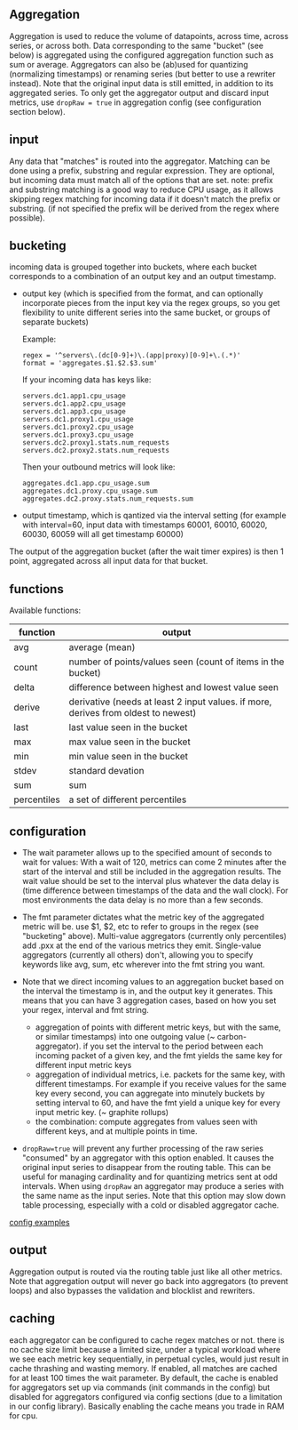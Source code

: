 
Aggregation
-----------

Aggregation is used to reduce the volume of datapoints, across time, across series, or across both.
Data corresponding to the same "bucket" (see below) is aggregated using the configured aggregation function such as sum or average.
Aggregators can also be (ab)used for quantizing (normalizing timestamps) or renaming series (but better to use a rewriter instead).
Note that the original input data is still emitted, in addition to its aggregated series.  To only get the aggregator output and discard input metrics,
use `dropRaw = true` in aggregation config (see configuration section below).

## input

Any data that "matches" is routed into the aggregator.
Matching can be done using a prefix, substring and regular expression. They are optional, but incoming data must match all of the options that are set.
note: prefix and substring matching is a good way to reduce CPU usage, as it allows skipping regex matching for incoming data if it doesn't match the prefix or substring.
(if not specified the prefix will be derived from the regex where possible).

## bucketing

incoming data is grouped together into buckets, where each bucket corresponds to a combination of an output key and an output timestamp.

* output key (which is specified from the format, and can optionally incorporate pieces from the input key via the regex groups,
  so you get flexibility to unite different series into the same bucket, or groups of separate buckets)

  Example:
  ```
  regex = '^servers\.(dc[0-9]+)\.(app|proxy)[0-9]+\.(.*)'
  format = 'aggregates.$1.$2.$3.sum'
  ```

  If your incoming data has keys like:
  ```
  servers.dc1.app1.cpu_usage
  servers.dc1.app2.cpu_usage
  servers.dc1.app3.cpu_usage
  servers.dc1.proxy1.cpu_usage
  servers.dc1.proxy2.cpu_usage
  servers.dc1.proxy3.cpu_usage
  servers.dc2.proxy1.stats.num_requests
  servers.dc2.proxy2.stats.num_requests
  ```
  Then your outbound metrics will look like:
  ```
  aggregates.dc1.app.cpu_usage.sum
  aggregates.dc1.proxy.cpu_usage.sum
  aggregates.dc2.proxy.stats.num_requests.sum
  ```

* output timestamp, which is qantized via the interval setting
  (for example with interval=60, input data with timestamps 60001, 60010, 60020, 60030, 60059 will all get timestamp 60000)

The output of the aggregation bucket (after the wait timer expires) is then 1 point, aggregated across all input data for that bucket.

## functions

Available functions:

| function    | output                                                                             |
| ----------- | ---------------------------------------------------------------------------------- |
| avg         | average (mean)                                                                     |
| count       | number of points/values seen (count of items in the bucket)                        |
| delta       | difference between highest and lowest value seen                                   |
| derive      | derivative (needs at least 2 input values. if more, derives from oldest to newest) |
| last        | last value seen in the bucket                                                      |
| max         | max value seen in the bucket                                                       |
| min         | min value seen in the bucket                                                       |
| stdev       | standard devation                                                                  |
| sum         | sum                                                                                |
| percentiles | a set of different percentiles                                                     |

## configuration


* The wait parameter allows up to the specified amount of seconds to wait for values:
With a wait of 120, metrics can come 2 minutes after the start of the interval and still be included in the aggregation results.  The wait value should be set to the interval plus whatever the data delay is (time difference between timestamps of the data and the wall clock). For most environments the data delay is no more than a few seconds.
* The fmt parameter dictates what the metric key of the aggregated metric will be.  use $1, $2, etc to refer to groups in the regex (see "bucketing" above).
  Multi-value aggregators (currently only percentiles) add .pxx at the end of the various metrics they emit.
  Single-value aggregators (currently all others) don't, allowing you to specify keywords like avg, sum, etc wherever into the fmt string you want.
* Note that we direct incoming values to an aggregation bucket based on the interval the timestamp is in, and the output key it generates.
  This means that you can have 3 aggregation cases, based on how you set your regex, interval and fmt string.
  - aggregation of points with different metric keys, but with the same, or similar timestamps) into one outgoing value (~ carbon-aggregator).
    if you set the interval to the period between each incoming packet of a given key, and the fmt yields the same key for different input metric keys
  - aggregation of individual metrics, i.e. packets for the same key, with different timestamps.  For example if you receive values for the same key every second, you can aggregate into minutely buckets by setting interval to 60, and have the fmt yield a unique key for every input metric key.  (~ graphite rollups)
  - the combination: compute aggregates from values seen with different keys, and at multiple points in time.

* `dropRaw=true` will prevent any further processing of the raw series "consumed" by an aggregator with this option enabled.  It causes the original input series to disappear from the routing table.  This can be useful for managing cardinality and for quantizing metrics sent at odd intervals.  When using `dropRaw` an aggregator may produce a series with the same name as the input series. Note that this option may slow down table processing, especially with a cold or disabled aggregator cache.

[config examples](https://github.com/grafana/carbon-relay-ng/blob/main/docs/config.md#aggregators)

## output

Aggregation output is routed via the routing table just like all other metrics.
Note that aggregation output will never go back into aggregators (to prevent loops) and also bypasses the validation and blocklist and rewriters.

## caching

each aggregator can be configured to cache regex matches or not. there is no cache size limit because a limited size, under a typical workload where we see each metric key sequentially, in perpetual cycles, would just result in cache thrashing and wasting memory. If enabled, all matches are cached for at least 100 times the wait parameter. By default, the cache is enabled for aggregators set up via commands (init commands in the config) but disabled for aggregators configured via config sections (due to a limitation in our config library).  Basically enabling the cache means you trade in RAM for cpu.


